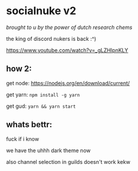 # socialnuke v2

_brought to u by the power of dutch research chems_

the king of discord nukers is back :^)

https://www.youtube.com/watch?v=_gLZHIpnKLY

## how 2:

get node: https://nodejs.org/en/download/current/

get yarn: `npm install -g yarn`

get gud: `yarn && yarn start`

## whats bettr:

fuck if i know

we have the uhhh dark theme now

also channel selection in guilds doesn't work kekw
